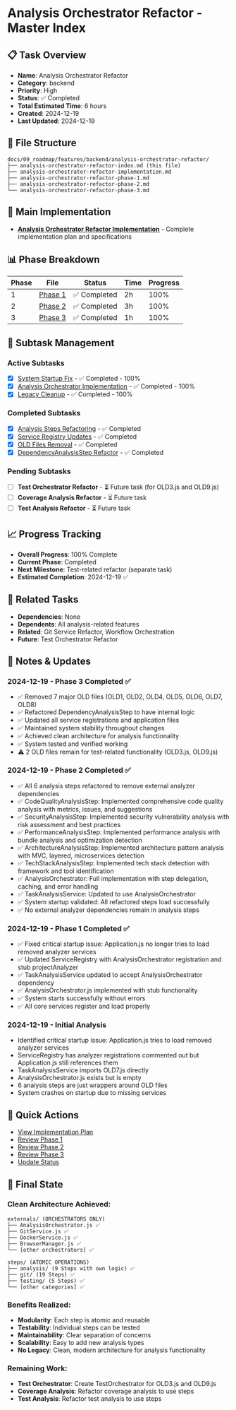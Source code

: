 # Analysis Orchestrator Refactor - Master Index

## 📋 Task Overview
- **Name**: Analysis Orchestrator Refactor
- **Category**: backend
- **Priority**: High
- **Status**: ✅ Completed
- **Total Estimated Time**: 6 hours
- **Created**: 2024-12-19
- **Last Updated**: 2024-12-19

## 📁 File Structure
```
docs/09_roadmap/features/backend/analysis-orchestrator-refactor/
├── analysis-orchestrator-refactor-index.md (this file)
├── analysis-orchestrator-refactor-implementation.md
├── analysis-orchestrator-refactor-phase-1.md
├── analysis-orchestrator-refactor-phase-2.md
└── analysis-orchestrator-refactor-phase-3.md
```

## 🎯 Main Implementation
- **[Analysis Orchestrator Refactor Implementation](./analysis-orchestrator-refactor-implementation.md)** - Complete implementation plan and specifications

## 📊 Phase Breakdown
| Phase | File | Status | Time | Progress |
|-------|------|--------|------|----------|
| 1 | [Phase 1](./analysis-orchestrator-refactor-phase-1.md) | ✅ Completed | 2h | 100% |
| 2 | [Phase 2](./analysis-orchestrator-refactor-phase-2.md) | ✅ Completed | 3h | 100% |
| 3 | [Phase 3](./analysis-orchestrator-refactor-phase-3.md) | ✅ Completed | 1h | 100% |

## 🔄 Subtask Management
### Active Subtasks
- [x] [System Startup Fix](./analysis-orchestrator-refactor-phase-1.md) - ✅ Completed - 100%
- [x] [Analysis Orchestrator Implementation](./analysis-orchestrator-refactor-phase-2.md) - ✅ Completed - 100%
- [x] [Legacy Cleanup](./analysis-orchestrator-refactor-phase-3.md) - ✅ Completed - 100%

### Completed Subtasks
- [x] [Analysis Steps Refactoring](./analysis-orchestrator-refactor-phase-2.md) - ✅ Completed
- [x] [Service Registry Updates](./analysis-orchestrator-refactor-phase-2.md) - ✅ Completed
- [x] [OLD Files Removal](./analysis-orchestrator-refactor-phase-3.md) - ✅ Completed
- [x] [DependencyAnalysisStep Refactor](./analysis-orchestrator-refactor-phase-3.md) - ✅ Completed

### Pending Subtasks
- [ ] **Test Orchestrator Refactor** - ⏳ Future task (for OLD3.js and OLD9.js)
- [ ] **Coverage Analysis Refactor** - ⏳ Future task
- [ ] **Test Analysis Refactor** - ⏳ Future task

## 📈 Progress Tracking
- **Overall Progress**: 100% Complete
- **Current Phase**: Completed
- **Next Milestone**: Test-related refactor (separate task)
- **Estimated Completion**: 2024-12-19 ✅

## 🔗 Related Tasks
- **Dependencies**: None
- **Dependents**: All analysis-related features
- **Related**: Git Service Refactor, Workflow Orchestration
- **Future**: Test Orchestrator Refactor

## 📝 Notes & Updates

### 2024-12-19 - Phase 3 Completed ✅
- ✅ Removed 7 major OLD files (OLD1, OLD2, OLD4, OLD5, OLD6, OLD7, OLD8)
- ✅ Refactored DependencyAnalysisStep to have internal logic
- ✅ Updated all service registrations and application files
- ✅ Maintained system stability throughout changes
- ✅ Achieved clean architecture for analysis functionality
- ✅ System tested and verified working
- ⚠️ 2 OLD files remain for test-related functionality (OLD3.js, OLD9.js)

### 2024-12-19 - Phase 2 Completed ✅
- ✅ All 6 analysis steps refactored to remove external analyzer dependencies
- ✅ CodeQualityAnalysisStep: Implemented comprehensive code quality analysis with metrics, issues, and suggestions
- ✅ SecurityAnalysisStep: Implemented security vulnerability analysis with risk assessment and best practices
- ✅ PerformanceAnalysisStep: Implemented performance analysis with bundle analysis and optimization detection
- ✅ ArchitectureAnalysisStep: Implemented architecture pattern analysis with MVC, layered, microservices detection
- ✅ TechStackAnalysisStep: Implemented tech stack detection with framework and tool identification
- ✅ AnalysisOrchestrator: Full implementation with step delegation, caching, and error handling
- ✅ TaskAnalysisService: Updated to use AnalysisOrchestrator
- ✅ System startup validated: All refactored steps load successfully
- ✅ No external analyzer dependencies remain in analysis steps

### 2024-12-19 - Phase 1 Completed ✅
- ✅ Fixed critical startup issue: Application.js no longer tries to load removed analyzer services
- ✅ Updated ServiceRegistry with AnalysisOrchestrator registration and stub projectAnalyzer
- ✅ TaskAnalysisService updated to accept AnalysisOrchestrator dependency
- ✅ AnalysisOrchestrator.js implemented with stub functionality
- ✅ System starts successfully without errors
- ✅ All core services register and load properly

### 2024-12-19 - Initial Analysis
- Identified critical startup issue: Application.js tries to load removed analyzer services
- ServiceRegistry has analyzer registrations commented out but Application.js still references them
- TaskAnalysisService imports OLD7.js directly
- AnalysisOrchestrator.js exists but is empty
- 6 analysis steps are just wrappers around OLD files
- System crashes on startup due to missing services

## 🚀 Quick Actions
- [View Implementation Plan](./analysis-orchestrator-refactor-implementation.md)
- [Review Phase 1](./analysis-orchestrator-refactor-phase-1.md)
- [Review Phase 2](./analysis-orchestrator-refactor-phase-2.md)
- [Review Phase 3](./analysis-orchestrator-refactor-phase-3.md)
- [Update Status](#notes--updates)

## 🎉 Final State

### Clean Architecture Achieved:
```
externals/ (ORCHESTRATORS ONLY)
├── AnalysisOrchestrator.js ✅
├── GitService.js ✅
├── DockerService.js ✅
├── BrowserManager.js ✅
└── [other orchestrators] ✅

steps/ (ATOMIC OPERATIONS)
├── analysis/ (9 Steps with own logic) ✅
├── git/ (19 Steps) ✅
├── testing/ (5 Steps) ✅
└── [other categories] ✅
```

### Benefits Realized:
- **Modularity**: Each step is atomic and reusable
- **Testability**: Individual steps can be tested
- **Maintainability**: Clear separation of concerns
- **Scalability**: Easy to add new analysis types
- **No Legacy**: Clean, modern architecture for analysis functionality

### Remaining Work:
- **Test Orchestrator**: Create TestOrchestrator for OLD3.js and OLD9.js
- **Coverage Analysis**: Refactor coverage analysis to use steps
- **Test Analysis**: Refactor test analysis to use steps 